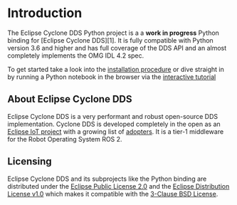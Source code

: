# Introduction

The Eclipse Cyclone DDS Python project is a a **work in progress** Python binding for [Eclipse Cyclone DDS][1]. It is fully compatible with Python version 3.6 and higher and has full coverage of the DDS API and an almost completely implements the OMG IDL 4.2 spec.

To get started take a look into the [installation procedure](install-cyclonedds-python) or dive straight in by running a Python notebook in the browser via the [interactive tutorial](interactive-tutorial)

## About Eclipse Cyclone DDS

Eclipse Cyclone DDS is a very performant and robust open-source DDS implementation. Cyclone DDS is developed completely in the open as an [Eclipse IoT project](https://projects.eclipse.org/projects/iot.cyclonedds) with a growing list of [adopters](https://iot.eclipse.org/adopters/?#iot.cyclonedds). It is a tier-1 middleware for the Robot Operating System ROS 2.

## Licensing

Eclipse Cyclone DDS and its subprojects like the Python binding are distributed under the [Eclipse Public License 2.0](https://choosealicense.com/licenses/epl-2.0/) and the [Eclipse Distribution License v1.0](https://www.eclipse.org/org/documents/edl-v10.php) which makes it compatible with the [3-Clause BSD License](https://opensource.org/licenses/BSD-3-Clause).
